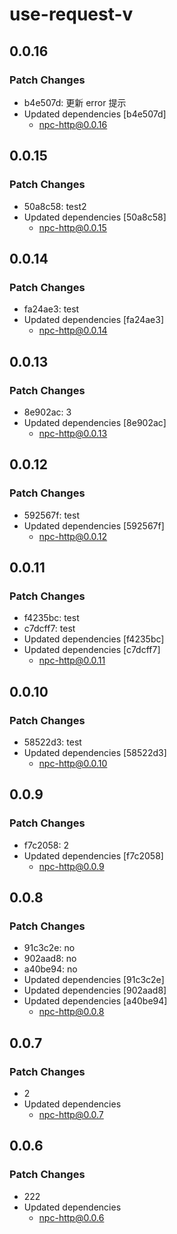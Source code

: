 # use-request-v

## 0.0.16

### Patch Changes

- b4e507d: 更新 error 提示
- Updated dependencies [b4e507d]
  - npc-http@0.0.16

## 0.0.15

### Patch Changes

- 50a8c58: test2
- Updated dependencies [50a8c58]
  - npc-http@0.0.15

## 0.0.14

### Patch Changes

- fa24ae3: test
- Updated dependencies [fa24ae3]
  - npc-http@0.0.14

## 0.0.13

### Patch Changes

- 8e902ac: 3
- Updated dependencies [8e902ac]
  - npc-http@0.0.13

## 0.0.12

### Patch Changes

- 592567f: test
- Updated dependencies [592567f]
  - npc-http@0.0.12

## 0.0.11

### Patch Changes

- f4235bc: test
- c7dcff7: test
- Updated dependencies [f4235bc]
- Updated dependencies [c7dcff7]
  - npc-http@0.0.11

## 0.0.10

### Patch Changes

- 58522d3: test
- Updated dependencies [58522d3]
  - npc-http@0.0.10

## 0.0.9

### Patch Changes

- f7c2058: 2
- Updated dependencies [f7c2058]
  - npc-http@0.0.9

## 0.0.8

### Patch Changes

- 91c3c2e: no
- 902aad8: no
- a40be94: no
- Updated dependencies [91c3c2e]
- Updated dependencies [902aad8]
- Updated dependencies [a40be94]
  - npc-http@0.0.8

## 0.0.7

### Patch Changes

- 2
- Updated dependencies
  - npc-http@0.0.7

## 0.0.6

### Patch Changes

- 222
- Updated dependencies
  - npc-http@0.0.6

